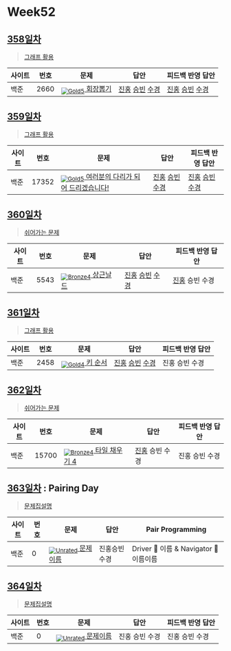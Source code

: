 <!-- tier 리스트 S -->
[Unrated]: https://user-images.githubusercontent.com/33937365/126247607-85783912-c11a-4d50-ac36-8cc7dcb75cd2.png
[NotRated]: https://user-images.githubusercontent.com/33937365/135189055-c3508249-b361-4948-8c36-a74b690cd346.png
[Bronze5]: https://user-images.githubusercontent.com/33937365/126247611-e362d727-17a4-4737-a232-5827e185ab7c.png
[Bronze4]: https://user-images.githubusercontent.com/33937365/126247612-89cbc675-e1d4-43a2-950b-1cb014dca697.png
[Bronze3]: https://user-images.githubusercontent.com/33937365/126247613-b8408610-7bc4-40f8-804f-a30a45ddbb68.png
[Bronze2]: https://user-images.githubusercontent.com/33937365/126247614-d85dc6ff-a520-4c00-82bd-eb593b156bd8.png
[Bronze1]: https://user-images.githubusercontent.com/33937365/126247616-04b2ab30-9891-4b7b-8cb4-38e99b97e834.png
[Silver5]: https://user-images.githubusercontent.com/33937365/126247618-38c5c905-672b-4d75-808e-8a7d45ea577d.png
[Silver4]: https://user-images.githubusercontent.com/33937365/126247620-ba2d1b96-b0aa-4b88-80c5-71569c69bbc3.png
[Silver3]: https://user-images.githubusercontent.com/33937365/126247621-1b55b7f4-3a79-4348-8a63-f00c1813853e.png
[Silver2]: https://user-images.githubusercontent.com/33937365/126247622-a83b30a9-6618-4593-b775-6f6730afd3f6.png
[Silver1]: https://user-images.githubusercontent.com/33937365/126247625-8d82f8ab-6f95-4ef8-a243-be31f548596e.png
[Gold5]: https://user-images.githubusercontent.com/33937365/126247627-2979d4d5-915a-4c4e-adb7-c171f9bafe28.png
[Gold4]: https://user-images.githubusercontent.com/33937365/126247629-b24e1e24-4579-450f-bc3c-f166361091dd.png
[Gold3]: https://user-images.githubusercontent.com/33937365/126247630-80fb15af-debc-451d-a937-6c9c6bfa693b.png
[Gold2]: https://user-images.githubusercontent.com/33937365/126247633-7112f6a6-57da-4d1d-953f-5414ba8ffc3d.png
[Gold1]: https://user-images.githubusercontent.com/33937365/126247635-42bd3af9-e129-4379-b44a-22d75de3def6.png
<!-- tier 리스트 E -->

# Week52

## [358일차](Day358)

> [그래프 활용](https://www.acmicpc.net/group/workbook/view/9797/39725)

| 사이트 | 번호 | 문제                 | 답안                | 피드백 반영 답안    |
| ------ | ---- | -------------------- | ------------------- | ------------------- |
| 백준   | 2660 | [<sub>![Gold5]</sub> 회장뽑기](https://www.acmicpc.net/problem/2660) | [진홍](Day358/boj2660_kjh.java) [승빈](Day358/boj2660_wsb.java) [수경](Day358/boj2660_hsk.js) | [진홍](Day358/boj2660_kjh.java) [승빈](Day358/boj2660_wsb_fb.java) [수경](Day358/boj2660_hsk.js) |

## [359일차](Day359)

> [그래프 활용](https://www.acmicpc.net/group/workbook/view/9797/39839)

| 사이트 | 번호 | 문제                 | 답안                | 피드백 반영 답안    |
| ------ | ---- | -------------------- | ------------------- | ------------------- |
| 백준   | 17352 | [<sub>![Gold5]</sub> 여러분의 다리가 되어 드리겠습니다!](https://www.acmicpc.net/problem/17352) | [진홍](Day359/boj17352_kjh.java) [승빈](Day359/boj17352_wsb.java) [수경](Day359/boj17352_hsk.js) | [진홍](Day359/boj17352_kjh.java) [승빈](Day359/boj17352_wsb.java) [수경](Day359/boj17352_hsk.js) |

## [360일차](Day360)

> [쉬어가는 문제](https://www.acmicpc.net/group/workbook/view/9797/39854)

| 사이트 | 번호 | 문제                 | 답안                | 피드백 반영 답안    |
| ------ | ---- | -------------------- | ------------------- | ------------------- |
| 백준   | 5543 | [<sub>![Bronze4]</sub> 상근날드](https://www.acmicpc.net/problem/5543) | [진홍](Day360/boj5543_kjh.py) [승빈](Day360/boj5543_wsb.java) [수경](Day360/boj5543_hsk.js) | [진홍](Day360/boj5543_kjh.py) 승빈 수경 |

## [361일차](Day361)

> [그래프 활용](https://www.acmicpc.net/group/workbook/view/9797/39868)

| 사이트 | 번호 | 문제                 | 답안                | 피드백 반영 답안    |
| ------ | ---- | -------------------- | ------------------- | ------------------- |
| 백준   | 2458    | [<sub>![Gold4]</sub> 키 순서](https://www.acmicpc.net/problem/2458) | [진홍](Day361/boj2458_kjh.java) [승빈](Day361/boj2458_wsb.java) [수경](Day361/boj2458_hsk.js) | 진홍 승빈 수경 |

## [362일차](Day362)

> [쉬어가는 문제](https://www.acmicpc.net/group/workbook/view/9797/39913)

| 사이트 | 번호 | 문제                 | 답안                | 피드백 반영 답안    |
| ------ | ---- | -------------------- | ------------------- | ------------------- |
| 백준   | 15700 | [<sub>![Bronze4]</sub> 타일 채우기 4](https://www.acmicpc.net/problem/15700) | [진홍](Day362/boj15700_kjh.py) 승빈 수경 | 진홍 승빈 수경 |

## [363일차](Day363) : Pairing Day

> [문제집설명](문제집링크)

| 사이트 | 번호 | 문제                 | 답안                | Pair Programming    |
| ------ | ---- | -------------------- | ------------------- | ------------------- |
| 백준   | 0    | [<sub>![Unrated]</sub> 문제이름](문제링크) | 진홍승빈수경 | Driver 🚗 이름 & Navigator 🧭 이름이름 |

## [364일차](Day364)

> [문제집설명](문제집링크)

| 사이트 | 번호 | 문제                 | 답안                | 피드백 반영 답안    |
| ------ | ---- | -------------------- | ------------------- | ------------------- |
| 백준   | 0    | [<sub>![Unrated]</sub> 문제이름](문제링크) | 진홍 승빈 수경 | 진홍 승빈 수경 |
